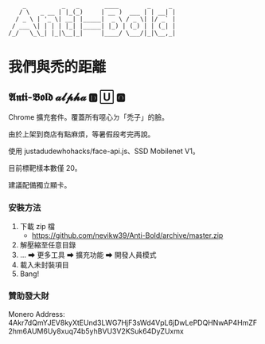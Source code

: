 ```
    _          _   _       ____        _     _
   / \   _ __ | |_(_)     | __ )  ___ | | __| |
  / _ \ | '_ \| __| |_____|  _ \ / _ \| |/ _` |
 / ___ \| | | | |_| |_____| |_) | (_) | | (_| |
/_/   \_\_| |_|\__|_|     |____/ \___/|_|\__,_|
```
# 我們與禿的距離
## 𝕬𝖓𝖙𝖎-𝕭𝖔𝖑𝖉 𝓪𝓵𝓹𝓱𝓪 🅳 🅄 🅾
Chrome 擴充套件。覆蓋所有噁心ㄉ「禿子」的臉。

由於上架到商店有點麻煩，等暑假段考完再說。

使用 justadudewhohacks/face-api.js、SSD Mobilenet V1。

目前標靶樣本數僅 20。

建議配備獨立顯卡。
### 安裝方法
1. 下載 zip 檔
    * https://github.com/nevikw39/Anti-Bold/archive/master.zip
2. 解壓縮至任意目錄
3. ... ⮕ 更多工具 ⮕ 擴充功能 ⮕ 開發人員模式
4. 載入未封裝項目
5. Bang!
### 贊助發大財
Monero Address: 4Akr7dQmYJEV8kyXtEUnd3LWG7HjF3sWd4VpL6jDwLePDQHNwAP4HmZF2hm6AUM6Uy8xuq74b5yhBVU3V2KSuk64DyZUxmx